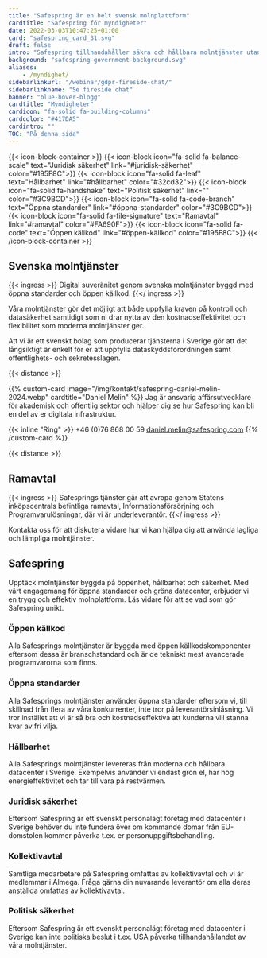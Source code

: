 ```yaml
---
title: "Safespring är en helt svensk molnplattform"
cardtitle: "Safespring för myndigheter"
date: 2022-03-03T10:47:25+01:00
card: "safespring_card_31.svg"
draft: false
intro: "Safespring tillhandahåller säkra och hållbara molntjänster utan inlåsning"
background: "safespring-government-background.svg"
aliases:
    - /myndighet/
sidebarlinkurl: "/webinar/gdpr-fireside-chat/"
sidebarlinkname: "Se fireside chat"
banner: "blue-hover-blogg"
cardtitle: "Myndigheter"
cardicon: "fa-solid fa-building-columns"
cardcolor: "#417DA5"
cardintro: ""
TOC: "På denna sida"
---
```


{{< icon-block-container >}}
    {{< icon-block icon="fa-solid fa-balance-scale" text="Juridisk säkerhet" link="#juridisk-säkerhet" color="#195F8C">}}
    {{< icon-block icon="fa-solid fa-leaf" text="Hållbarhet" link="#hållbarhet" color="#32cd32">}}
    {{< icon-block icon="fa-solid fa-handshake" text="Politisk säkerhet" link="" color="#3C9BCD">}}
    {{< icon-block icon="fa-solid fa-code-branch" text="Öppna standarder" link="#öppna-standarder" color="#3C9BCD">}}
    {{< icon-block icon="fa-solid fa-file-signature" text="Ramavtal" link="#ramavtal" color="#FA690F">}}
    {{< icon-block icon="fa-solid fa-code" text="Öppen källkod" link="#öppen-källkod" color="#195F8C">}}
{{< /icon-block-container >}}


## Svenska molntjänster

{{< ingress >}}
Digital suveränitet genom svenska molntjänster byggd med öppna standarder och öppen källkod.
{{</ ingress >}}

Våra molntjänster gör det möjligt att både uppfylla kraven på kontroll och datasäkerhet samtidigt som ni drar nytta av den kostnadseffektivitet och flexibilitet som moderna molntjänster ger.

Att vi är ett svenskt bolag som producerar tjänsterna i Sverige gör att det långsiktigt är enkelt för er att uppfylla dataskyddsförordningen samt offentlighets- och sekretesslagen.

{{< distance >}}

{{% custom-card image="/img/kontakt/safespring-daniel-melin-2024.webp" cardtitle="Daniel Melin" %}}
Jag är ansvarig affärsutvecklare för akademisk och offentlig sektor och hjälper dig se hur Safespring kan bli en del av er digitala infrastruktur.  

{{< inline "Ring" >}} +46 (0)76 868 00 59 
daniel.melin@safespring.com
{{% /custom-card %}}

{{< distance >}}

## Ramavtal

{{< ingress >}}
Safesprings tjänster går att avropa genom Statens inköpscentrals befintliga ramavtal, Informations­försörjning och Programvaru­lösningar, där vi är underleverantör.
{{</ ingress >}}

Kontakta oss för att diskutera vidare hur vi kan hjälpa dig att använda lagliga och lämpliga molntjänster.

## Safespring
Upptäck molntjänster byggda på öppenhet, hållbarhet och säkerhet. Med vårt engagemang för öppna standarder och gröna datacenter, erbjuder vi en trygg och effektiv molnplattform. Läs vidare för att se vad som gör Safespring unikt.

### Öppen källkod
Alla Safesprings molntjänster är byggda med öppen källkodskomponenter eftersom dessa är branschstandard och är de tekniskt mest avancerade programvarorna som finns.


### Öppna standarder
Alla Safesprings molntjänster använder öppna standarder eftersom vi, till skillnad från flera av våra konkurrenter, inte tror på leverantörsinlåsning. Vi tror instället att vi är så bra och kostnadseffektiva att kunderna vill stanna kvar av fri vilja.


### Hållbarhet
Alla Safesprings molntjänster levereras från moderna och hållbara datacenter i Sverige. Exempelvis använder vi endast grön el, har hög energieffektivitet och tar till vara på restvärmen.


### Juridisk säkerhet
Eftersom Safespring är ett svenskt personalägt företag med datacenter i Sverige behöver du inte fundera över om kommande domar från EU-domstolen kommer påverka t.ex. er personuppgiftsbehandling.


### Kollektivavtal
Samtliga medarbetare på Safespring omfattas av kollektivavtal och vi är medlemmar i Almega. Fråga gärna din nuvarande leverantör om alla deras anställda omfattas av kollektivavtal.


### Politisk säkerhet
Eftersom Safespring är ett svenskt personalägt företag med datacenter i Sverige kan inte politiska beslut i t.ex. USA påverka tillhandahållandet av våra molntjänster.
